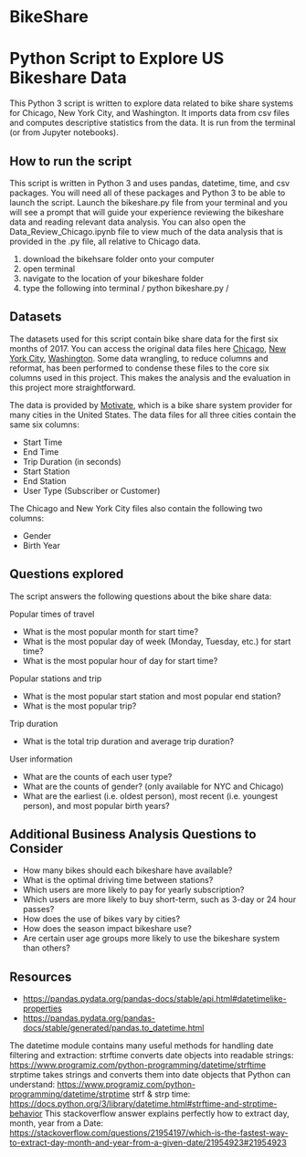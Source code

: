 # BikeShare

# Python Script to Explore US Bikeshare Data
This Python 3 script is written to explore data related to bike share systems for Chicago, New York City, and Washington. It imports data from csv files and computes descriptive statistics from the data. It is run from the terminal (or from Jupyter notebooks).

## How to run the script
This script is written in Python 3 and uses pandas, datetime, time, and csv packages. You will need all of these packages and Python 3 to be able to launch the script. Launch the bikeshare.py file from your terminal and you will see a prompt that will guide your experience reviewing the bikeshare data and reading relevant data analysis. 
You can also open the Data_Review_Chicago.ipynb file to view much of the data analysis that is provided in the .py file, all relative to Chicago data.

1) download the bikehsare folder onto your computer
2) open terminal
3) navigate to the location of your bikeshare folder
4) type the following into terminal 
/ python bikeshare.py /

## Datasets
The datasets used for this script contain bike share data for the first six months of 2017.  You can access the original data files here [Chicago](https://www.divvybikes.com/system-data), [New York City](https://www.citibikenyc.com/system-data), [Washington](https://www.capitalbikeshare.com/system-data). Some data wrangling, to reduce columns and reformat, has been performed to condense these files to the core six columns used in this project. This makes the analysis and the evaluation in this project more straightforward.

The data is provided by [Motivate](https://www.motivateco.com/), which is a bike share system provider for many cities in the United States. The data files for all three cities contain the same six columns:
* Start Time
* End Time
* Trip Duration (in seconds)
* Start Station
* End Station
* User Type (Subscriber or Customer)

The Chicago and New York City files also contain the following two columns:
* Gender
* Birth Year

## Questions explored
The script answers the following questions about the bike share data:

Popular times of travel
* What is the most popular month for start time?
* What is the most popular day of week (Monday, Tuesday, etc.) for start time?
* What is the most popular hour of day for start time?

Popular stations and trip
* What is the most popular start station and most popular end station?
* What is the most popular trip?

Trip duration
* What is the total trip duration and average trip duration?

User information
* What are the counts of each user type?
* What are the counts of gender?  (only available for NYC and Chicago)
* What are the earliest (i.e. oldest person), most recent (i.e. youngest person), and most popular birth years?

## Additional Business Analysis Questions to Consider
* How many bikes should each bikeshare have available?
* What is the optimal driving time between stations?
* Which users are more likely to pay for yearly subscription? 
* Which users are more likely to buy short-term, such as 3-day or 24 hour passes? 
* How does the use of bikes vary by cities? 
* How does the season impact bikeshare use?
* Are certain user age groups more likely to use the bikeshare system than others?

## Resources
* https://pandas.pydata.org/pandas-docs/stable/api.html#datetimelike-properties
* https://pandas.pydata.org/pandas-docs/stable/generated/pandas.to_datetime.html



The datetime module contains many useful methods for handling date filtering and extraction:
strftime converts date objects into readable strings: https://www.programiz.com/python-programming/datetime/strftime
strptime takes strings and converts them into date objects that Python can understand: https://www.programiz.com/python-programming/datetime/strptime
strf & strp time: https://docs.python.org/3/library/datetime.html#strftime-and-strptime-behavior
This stackoverflow answer explains perfectly how to extract day, month, year from a Date: https://stackoverflow.com/questions/21954197/which-is-the-fastest-way-to-extract-day-month-and-year-from-a-given-date/21954923#21954923
